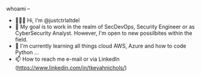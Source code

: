 whoami –
- 🙋🏽‍♀️ Hi, I’m @justctrlaltdel
- 👀  My goal is to work in the realm of SecDevOps, Security Engineer or as CyberSecurity Analyst. However, I'm open to new possilbites within the field. 
- 🌱 I'm currently learning all things cloud AWS, Azure and how to code Python ...
- 📫 How to reach me e-mail or via LinkedIn (https://www.linkedin.com/in/tkeyahnichols/) 

<!---
justctrlaltdel/justctrlaltdel is a ✨ special ✨ repository because its `README.md` (this file) appears on your GitHub profile.
You can click the Preview link to take a look at your changes.
--->
